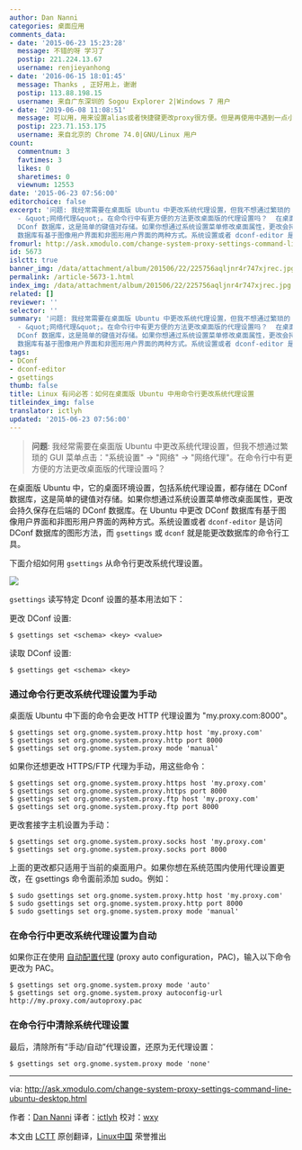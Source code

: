 ```yaml
---
author: Dan Nanni
categories: 桌面应用
comments_data:
- date: '2015-06-23 15:23:28'
  message: 不错的呀 学习了
  postip: 221.224.13.67
  username: renjieyanhong
- date: '2016-06-15 18:01:45'
  message: Thanks , 正好用上，谢谢
  postip: 113.88.198.15
  username: 来自广东深圳的 Sogou Explorer 2|Windows 7 用户
- date: '2019-06-08 11:08:51'
  message: 可以用，用来设置alias或者快捷键更改proxy很方便。但是再使用中遇到一点小问题，因为自己在用户目录下装了anaconda，里面包含了gsettings，与系统自带的gsettings命令冲突，因此需要用which查看两个命令的各自路径，使用的时候用绝对路径区分。
  postip: 223.71.153.175
  username: 来自北京的 Chrome 74.0|GNU/Linux 用户
count:
  commentnum: 3
  favtimes: 3
  likes: 0
  sharetimes: 0
  viewnum: 12553
date: '2015-06-23 07:56:00'
editorchoice: false
excerpt: '问题: 我经常需要在桌面版 Ubuntu 中更改系统代理设置，但我不想通过繁琐的 GUI 菜单点击：&quot;系统设置&quot; - &quot;网络&quot;
  - &quot;网络代理&quot;。在命令行中有更方便的方法更改桌面版的代理设置吗？  在桌面版 Ubuntu 中，它的桌面环境设置，包括系统代理设置，都存储在
  DConf 数据库，这是简单的键值对存储。如果你想通过系统设置菜单修改桌面属性，更改会持久保存在后端的 DConf 数据库。在 Ubuntu 中更改 DConf
  数据库有基于图像用户界面和非图形用户界面的两种方式。系统设置或者 dconf-editor 是访问 DConf 数据库的图形方法，而 gsettings 或 dconf'
fromurl: http://ask.xmodulo.com/change-system-proxy-settings-command-line-ubuntu-desktop.html
id: 5673
islctt: true
banner_img: /data/attachment/album/201506/22/225756aqljnr4r747xjrec.jpg
permalink: /article-5673-1.html
index_img: /data/attachment/album/201506/22/225756aqljnr4r747xjrec.jpg.thumb.jpg
related: []
reviewer: ''
selector: ''
summary: '问题: 我经常需要在桌面版 Ubuntu 中更改系统代理设置，但我不想通过繁琐的 GUI 菜单点击：&quot;系统设置&quot; - &quot;网络&quot;
  - &quot;网络代理&quot;。在命令行中有更方便的方法更改桌面版的代理设置吗？  在桌面版 Ubuntu 中，它的桌面环境设置，包括系统代理设置，都存储在
  DConf 数据库，这是简单的键值对存储。如果你想通过系统设置菜单修改桌面属性，更改会持久保存在后端的 DConf 数据库。在 Ubuntu 中更改 DConf
  数据库有基于图像用户界面和非图形用户界面的两种方式。系统设置或者 dconf-editor 是访问 DConf 数据库的图形方法，而 gsettings 或 dconf'
tags:
- DConf
- dconf-editor
- gsettings
thumb: false
title: Linux 有问必答：如何在桌面版 Ubuntu 中用命令行更改系统代理设置
titleindex_img: false
translator: ictlyh
updated: '2015-06-23 07:56:00'
---
```



> 
> **问题**: 我经常需要在桌面版 Ubuntu 中更改系统代理设置，但我不想通过繁琐的 GUI 菜单点击："系统设置" -> "网络" -> "网络代理"。在命令行中有更方便的方法更改桌面版的代理设置吗？
> 
> 
> 


在桌面版 Ubuntu 中，它的桌面环境设置，包括系统代理设置，都存储在 DConf 数据库，这是简单的键值对存储。如果你想通过系统设置菜单修改桌面属性，更改会持久保存在后端的 DConf 数据库。在 Ubuntu 中更改 DConf 数据库有基于图像用户界面和非图形用户界面的两种方式。系统设置或者 `dconf-editor` 是访问 DConf 数据库的图形方法，而 `gsettings` 或 `dconf` 就是能更改数据库的命令行工具。


下面介绍如何用 `gsettings` 从命令行更改系统代理设置。


![](/data/attachment/album/201506/22/225756aqljnr4r747xjrec.jpg)


`gsettings` 读写特定 Dconf 设置的基本用法如下：


更改 DConf 设置:



```
$ gsettings set <schema> <key> <value> 

```

读取 DConf 设置:



```
$ gsettings get <schema> <key> 

```

### 通过命令行更改系统代理设置为手动


桌面版 Ubuntu 中下面的命令会更改 HTTP 代理设置为 "my.proxy.com:8000"。



```
$ gsettings set org.gnome.system.proxy.http host 'my.proxy.com'
$ gsettings set org.gnome.system.proxy.http port 8000
$ gsettings set org.gnome.system.proxy mode 'manual' 

```

如果你还想更改 HTTPS/FTP 代理为手动，用这些命令：



```
$ gsettings set org.gnome.system.proxy.https host 'my.proxy.com'
$ gsettings set org.gnome.system.proxy.https port 8000
$ gsettings set org.gnome.system.proxy.ftp host 'my.proxy.com'
$ gsettings set org.gnome.system.proxy.ftp port 8000 

```

更改套接字主机设置为手动：



```
$ gsettings set org.gnome.system.proxy.socks host 'my.proxy.com'
$ gsettings set org.gnome.system.proxy.socks port 8000 

```

上面的更改都只适用于当前的桌面用户。如果你想在系统范围内使用代理设置更改，在 gsettings 命令面前添加 sudo。例如：



```
$ sudo gsettings set org.gnome.system.proxy.http host 'my.proxy.com'
$ sudo gsettings set org.gnome.system.proxy.http port 8000
$ sudo gsettings set org.gnome.system.proxy mode 'manual' 

```

### 在命令行中更改系统代理设置为自动


如果你正在使用 [自动配置代理](http://xmodulo.com/how-to-set-up-proxy-auto-config-on-ubuntu-desktop.html) (proxy auto configuration，PAC)，输入以下命令更改为 PAC。



```
$ gsettings set org.gnome.system.proxy mode 'auto'
$ gsettings set org.gnome.system.proxy autoconfig-url http://my.proxy.com/autoproxy.pac

```

### 在命令行中清除系统代理设置


最后，清除所有“手动/自动”代理设置，还原为无代理设置：



```
$ gsettings set org.gnome.system.proxy mode 'none' 

```



---


via: <http://ask.xmodulo.com/change-system-proxy-settings-command-line-ubuntu-desktop.html>


作者：[Dan Nanni](http://ask.xmodulo.com/author/nanni) 译者：[ictlyh](https://github.com/ictlyh) 校对：[wxy](https://github.com/wxy)


本文由 [LCTT](https://github.com/LCTT/TranslateProject) 原创翻译，[Linux中国](https://linux.cn/) 荣誉推出